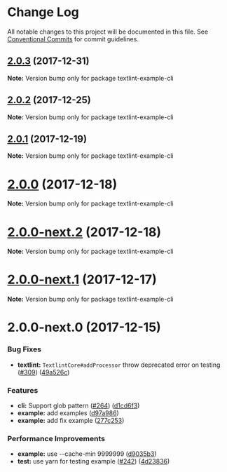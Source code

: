 # Change Log

All notable changes to this project will be documented in this file.
See [Conventional Commits](https://conventionalcommits.org) for commit guidelines.

<a name="2.0.3"></a>
## [2.0.3](https://github.com/textlint/textlint/compare/textlint-example-cli@2.0.2...textlint-example-cli@2.0.3) (2017-12-31)




**Note:** Version bump only for package textlint-example-cli

<a name="2.0.2"></a>
## [2.0.2](https://github.com/textlint/textlint/compare/textlint-example-cli@2.0.1...textlint-example-cli@2.0.2) (2017-12-25)




**Note:** Version bump only for package textlint-example-cli

<a name="2.0.1"></a>
## [2.0.1](https://github.com/textlint/textlint/compare/textlint-example-cli@2.0.0...textlint-example-cli@2.0.1) (2017-12-19)




**Note:** Version bump only for package textlint-example-cli

<a name="2.0.0"></a>
# [2.0.0](https://github.com/textlint/textlint/compare/textlint-example-cli@2.0.0-next.2...textlint-example-cli@2.0.0) (2017-12-18)




**Note:** Version bump only for package textlint-example-cli

<a name="2.0.0-next.2"></a>
# [2.0.0-next.2](https://github.com/textlint/textlint/compare/textlint-example-cli@2.0.0-next.1...textlint-example-cli@2.0.0-next.2) (2017-12-18)




**Note:** Version bump only for package textlint-example-cli

<a name="2.0.0-next.1"></a>
# [2.0.0-next.1](https://github.com/textlint/textlint/compare/textlint-example-cli@2.0.0-next.0...textlint-example-cli@2.0.0-next.1) (2017-12-17)




**Note:** Version bump only for package textlint-example-cli

<a name="2.0.0-next.0"></a>
# 2.0.0-next.0 (2017-12-15)


### Bug Fixes

* **textlint:** `TextlintCore#addProcessor` throw deprecated error on testing ([#309](https://github.com/textlint/textlint/issues/309)) ([49a526c](https://github.com/textlint/textlint/commit/49a526c))


### Features

* **cli:** Support glob pattern ([#264](https://github.com/textlint/textlint/issues/264)) ([d1cd6f3](https://github.com/textlint/textlint/commit/d1cd6f3))
* **example:** add examples ([d97a986](https://github.com/textlint/textlint/commit/d97a986))
* **example:** add fix example ([277c253](https://github.com/textlint/textlint/commit/277c253))


### Performance Improvements

* **example:** use --cache-min 9999999 ([d9035b3](https://github.com/textlint/textlint/commit/d9035b3))
* **test:** use yarn for testing example ([#242](https://github.com/textlint/textlint/issues/242)) ([4d23836](https://github.com/textlint/textlint/commit/4d23836))
